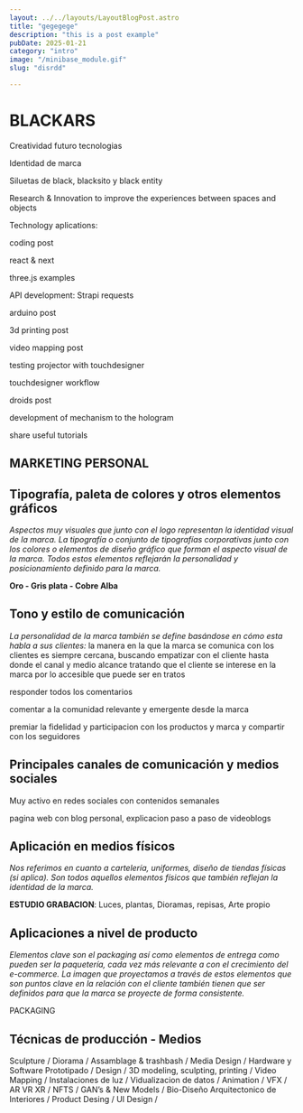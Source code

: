 ```yaml
---
layout: ../../layouts/LayoutBlogPost.astro
title: "gegegege"
description: "this is a post example"
pubDate: 2025-01-21
category: "intro"
image: "/minibase_module.gif"
slug: "disrdd"

---
```





# BLACKARS

Creatividad futuro tecnologias 

Identidad de marca 

Siluetas de black, blacksito y black entity 

Research & Innovation to improve the experiences between spaces and objects

Technology aplications:

coding post 

react & next

three.js examples 

API development: Strapi requests

arduino post 

3d printing post 

video mapping post 

testing projector with touchdesigner 

touchdesigner workflow 

droids post

development of mechanism to the hologram 

share useful tutorials 

## MARKETING PERSONAL

 

## **Tipografía, paleta de colores y otros elementos gráficos**

*Aspectos muy visuales que junto con el logo representan la identidad visual de la marca. La tipografía o conjunto de tipografías corporativas junto con los colores o elementos de diseño gráfico que forman el aspecto visual de la marca. Todos estos elementos reflejarán la personalidad y posicionamiento definido para la marca.*



**Oro - Gris plata - Cobre Alba**



## **Tono y estilo de comunicación**

*La personalidad de la marca también se define basándose en cómo esta habla a sus clientes:*
la manera en la que la marca se comunica con los clientes es siempre cercana, buscando empatizar con el cliente hasta donde el canal y medio alcance tratando que el cliente se interese en la marca por lo accesible que puede ser en tratos 

responder todos los comentarios 

comentar a la comunidad relevante y emergente desde la marca

premiar la fidelidad y participacion con los productos y marca y compartir con los seguidores  

## **Principales canales de comunicación y medios sociales**

Muy activo en redes sociales con contenidos semanales 

pagina web  con blog personal, explicacion paso a paso de videoblogs 

## **Aplicación en medios físicos**

*Nos referimos en cuanto a cartelería, uniformes, diseño de tiendas físicas (si aplica). Son todos aquellos elementos físicos que también reflejan la identidad de la marca.*

**ESTUDIO GRABACION**: Luces, plantas, Dioramas, repisas, Arte propio 

## **Aplicaciones a nivel de producto**

*Elementos clave son el packaging así como elementos de entrega como pueden ser la paquetería, cada vez más relevante a con el crecimiento del e-commerce. La imagen que proyectamos a través de estos elementos que son puntos clave en la relación con el cliente también tienen que ser definidos para que la marca se proyecte de forma consistente.*

PACKAGING 

## Técnicas de producción - Medios

Sculpture / Diorama / Assamblage & trashbash / Media Design / Hardware y Software Prototipado /   Design  / 3D modeling, sculpting, printing / Video Mapping / Instalaciones de luz / Vidualizacion de datos / Animation / VFX / AR VR XR / NFTS / GAN’s  & New Models / Bio-Diseño Arquitectonico de Interiores / Product Desing / UI Design /

[]()

